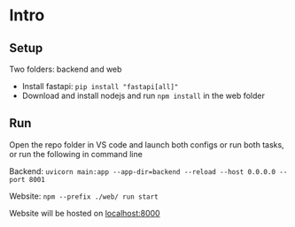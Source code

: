# Intro

## Setup
Two folders: backend and web

* Install fastapi: ```pip install "fastapi[all]"```
* Download and install nodejs and run ```npm install``` in the web folder

## Run

Open the repo folder in VS code and launch both configs or run both tasks, or run the following in command line

Backend:
```uvicorn main:app --app-dir=backend --reload --host 0.0.0.0 --port 8001```

Website:
```npm --prefix ./web/ run start```

Website will be hosted on [localhost:8000](http://localhost:8000)
